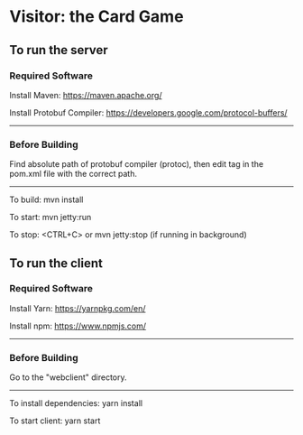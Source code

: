# Visitor: the Card Game

## To run the server

### Required Software

Install Maven: https://maven.apache.org/

Install Protobuf Compiler: https://developers.google.com/protocol-buffers/

---

### Before Building

Find absolute path of protobuf compiler (protoc), then edit <protocExecutable> tag in the pom.xml file with the correct path.

---

To build: mvn install

To start: mvn jetty:run

To stop: <CTRL+C> or mvn jetty:stop (if running in background)

## To run the client

### Required Software

Install Yarn: https://yarnpkg.com/en/

Install npm: https://www.npmjs.com/

---

### Before Building

Go to the "webclient" directory.

---

To install dependencies: yarn install

To start client: yarn start
